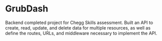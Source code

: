 # GrubDash
Backend completed project for Chegg Skills assessment.
Built an API to create, read, update, and delete data for multiple resources, as well as define the routes, URLs, and middleware necessary to implement the API.
